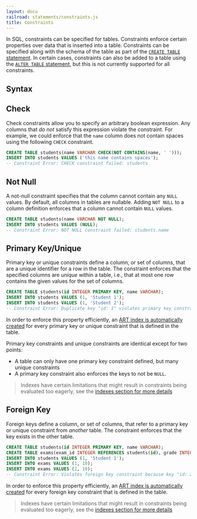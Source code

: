 ```yaml
---
layout: docu
railroad: statements/constraints.js
title: Constraints
---
```


In SQL, constraints can be specified for tables. Constraints enforce certain properties over data that is inserted into a table. Constraints can be specified along with the schema of the table as part of the [`CREATE TABLE` statement](statements/create_table). In certain cases, constraints can also be added to a table using the [`ALTER TABLE` statement](statements/alter_table), but this is not currently supported for all constraints.

## Syntax

<div id="rrdiagram"></div>

## Check

Check constraints allow you to specify an arbitrary boolean expression. Any columns that *do not* satisfy this expression violate the constraint. For example, we could enforce that the `name` column does not contain spaces using the following `CHECK` constraint.

```sql
CREATE TABLE students(name VARCHAR CHECK(NOT CONTAINS(name, ' ')));
INSERT INTO students VALUES ('this name contains spaces');
-- Constraint Error: CHECK constraint failed: students
```

## Not Null

A not-null constraint specifies that the column cannot contain any `NULL` values. By default, all columns in tables are nullable. Adding `NOT NULL` to a column definition enforces that a column cannot contain `NULL` values.
 
```sql
CREATE TABLE students(name VARCHAR NOT NULL);
INSERT INTO students VALUES (NULL);
-- Constraint Error: NOT NULL constraint failed: students.name
```

## Primary Key/Unique

Primary key or unique constraints define a column, or set of columns, that are a unique identifier for a row in the table. The constraint enforces that the specified columns are *unique* within a table, i.e., that at most one row contains the given values for the set of columns.

```sql
CREATE TABLE students(id INTEGER PRIMARY KEY, name VARCHAR);
INSERT INTO students VALUES (1, 'Student 1');
INSERT INTO students VALUES (1, 'Student 2');
-- Constraint Error: Duplicate key "id: 1" violates primary key constraint
```

In order to enforce this property efficiently, an [ART index is automatically created](indexes) for every primary key or unique constraint that is defined in the table.

Primary key constraints and unique constraints are identical except for two points:

* A table can only have one primary key constraint defined, but many unique constraints
* A primary key constraint also enforces the keys to not be `NULL`. 

> Indexes have certain limitations that might result in constraints being evaluated too eagerly, see the [indexes section for more details](indexes#index-limitations)

## Foreign Key

Foreign keys define a column, or set of columns, that refer to a primary key or unique constraint from *another* table. The constraint enforces that the key exists in the other table. 

```sql
CREATE TABLE students(id INTEGER PRIMARY KEY, name VARCHAR);
CREATE TABLE exams(exam_id INTEGER REFERENCES students(id), grade INTEGER);
INSERT INTO students VALUES (1, 'Student 1');
INSERT INTO exams VALUES (1, 10);
INSERT INTO exams VALUES (2, 10);
-- Constraint Error: Violates foreign key constraint because key "id: 2" does not exist in the referenced table
```

In order to enforce this property efficiently, an [ART index is automatically created](indexes) for every foreign key constraint that is defined in the table.

> Indexes have certain limitations that might result in constraints being evaluated too eagerly, see the [indexes section for more details](indexes#index-limitations)